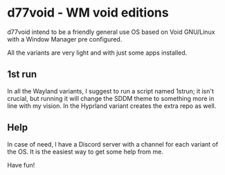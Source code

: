 # d77void - WM void editions

d77void intend to be a friendly general use OS based on 
Void GNU/Linux with a Window Manager pre configured.

All the variants are very light and with just some apps 
installed.

## 1st run

In all the Wayland variants, I suggest to run a script named 
1strun; it isn't crucial, but running it will change the SDDM 
theme to something more in line with my vision. In the Hyprland 
variant creates the extra repo as well.

## Help

In case of need, I have a Discord server with a channel for each 
variant of the OS. It is the easiest way to get some help from 
me.

Have fun!
